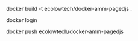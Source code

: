 docker build -t ecolowtech/docker-amm-pagedjs .

docker login

docker push ecolowtech/docker-amm-pagedjs